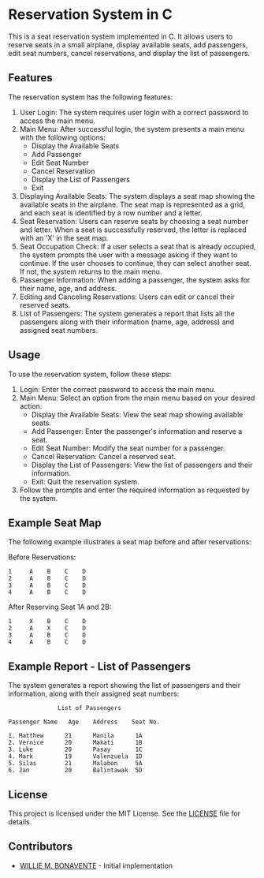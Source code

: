 # Reservation System in C

This is a seat reservation system implemented in C. It allows users to reserve seats in a small airplane, display available seats, add passengers, edit seat numbers, cancel reservations, and display the list of passengers.

## Features

The reservation system has the following features:

1. User Login: The system requires user login with a correct password to access the main menu.
2. Main Menu: After successful login, the system presents a main menu with the following options:
   - Display the Available Seats
   - Add Passenger
   - Edit Seat Number
   - Cancel Reservation
   - Display the List of Passengers
   - Exit
3. Displaying Available Seats: The system displays a seat map showing the available seats in the airplane. The seat map is represented as a grid, and each seat is identified by a row number and a letter.
4. Seat Reservation: Users can reserve seats by choosing a seat number and letter. When a seat is successfully reserved, the letter is replaced with an 'X' in the seat map.
5. Seat Occupation Check: If a user selects a seat that is already occupied, the system prompts the user with a message asking if they want to continue. If the user chooses to continue, they can select another seat. If not, the system returns to the main menu.
6. Passenger Information: When adding a passenger, the system asks for their name, age, and address.
7. Editing and Canceling Reservations: Users can edit or cancel their reserved seats.
8. List of Passengers: The system generates a report that lists all the passengers along with their information (name, age, address) and assigned seat numbers.

## Usage

To use the reservation system, follow these steps:

1. Login: Enter the correct password to access the main menu.
2. Main Menu: Select an option from the main menu based on your desired action.
   - Display the Available Seats: View the seat map showing available seats.
   - Add Passenger: Enter the passenger's information and reserve a seat.
   - Edit Seat Number: Modify the seat number for a passenger.
   - Cancel Reservation: Cancel a reserved seat.
   - Display the List of Passengers: View the list of passengers and their information.
   - Exit: Quit the reservation system.
3. Follow the prompts and enter the required information as requested by the system.

## Example Seat Map

The following example illustrates a seat map before and after reservations:

Before Reservations:

``` Example 1  
1     A    B    C    D  
2     A    B    C    D
3     A    B    C    D
4     A    B    C    D
```

After Reserving Seat 1A and 2B:

``` Example 2
1     X    B    C    D 
2     A    X    C    D 
3     A    B    C    D
4     A    B    C    D
```

## Example Report - List of Passengers

The system generates a report showing the list of passengers and their information, along with their assigned seat numbers:

``` Example 1
              List of Passengers

Passenger Name   Age    Address    Seat No.

1. Matthew      21      Manila      1A
2. Vernice      20      Makati      1B
3. Luke         20      Pasay       1C
4. Mark         19      Valenzuela  1D
5. Silas        21      Malabon     5A
6. Jan          20      Balintawak  5D 
```

## License

This project is licensed under the MIT License. See the [LICENSE](LICENSE) file for details.

## Contributors

- [WILLIE M. BONAVENTE](https://github.com/yourusername) - Initial implementation
